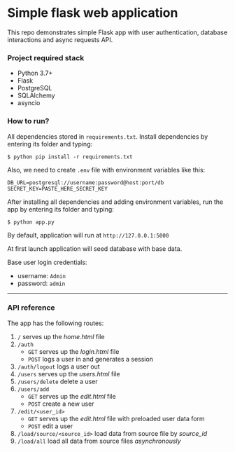 # Simple flask web application

This repo demonstrates simple Flask app with user authentication, database
interactions and async requests API.

### Project required stack

- Python 3.7+
- Flask
- PostgreSQL
- SQLAlchemy
- asyncio

### How to run?

All dependencies stored in `requirements.txt`. Install dependencies by entering
its folder and typing:

```shell
$ python pip install -r requirements.txt
```

Also, we need to create `.env` file with environment variables like this:

```dotenv
DB_URL=postgresql://username:password@host:port/db
SECRET_KEY=PASTE_HERE_SECRET_KEY
```

After installing all dependencies and adding environment variables, run the app by
entering its folder and typing:

```shell
$ python app.py
```

By default, application will run at `http://127.0.0.1:5000`

At first launch application will seed database with base data.

Base user login credentials:

- username: `Admin`
- password: `admin`

---

### API reference

The app has the following routes:

1. `/` serves up the *home.html* file
2. `/auth`
    - `GET` serves up the *login.html* file
    - `POST` logs a user in and generates a session
3. `/auth/logout` logs a user out
4. `/users` serves up the *users.html* file
5. `/users/delete` delete a user
6. `/users/add`
    - `GET` serves up the *edit.html* file
    - `POST` create a new user
7. `/edit/<user_id>`
    - `GET` serves up the *edit.html* file with preloaded user data form
    - `POST` edit a user
8. `/load/source/<source_id>` load data from source file by *source_id*
9. `/load/all` load all data from source files *asynchronously*

